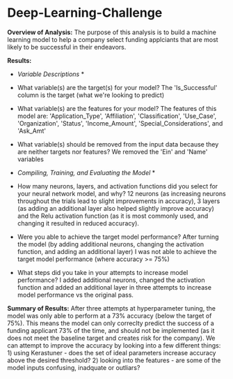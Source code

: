 # Deep-Learning-Challenge

**Overview of Analysis:** The purpose of this analysis is to build a machine learning model to help a company select funding applciants that are most likely to be successful in their endeavors.

**Results:**
* *Variable Descriptions* *
* What variable(s) are the target(s) for your model? The 'Is_Successful' column is the target (what we're looking to predict)
* What variable(s) are the features for your model? The features of this model are: 'Application_Type', 'Affiliation', 'Classification', 'Use_Case', 'Organization', 'Status', 'Income_Amount', 'Special_Considerations', and 'Ask_Amt'
* What variable(s) should be removed from the input data because they are neither targets nor features? We removed the 'Ein' and 'Name' variables

* *Compiling, Training, and Evaluating the Model* *
* How many neurons, layers, and activation functions did you select for your neural network model, and why? 12 neurons (as increasing neurons throughout the trials lead to slight improvements in accuracy), 3 layers (as adding an additional layer also helped slightly improve accuracy) and the Relu activation function (as it is most commonly used, and changing it resulted in reduced accuracy).
* Were you able to achieve the target model performance? After turning the model (by adding additional neurons, changing the activation function, and adding an additional layer) I was not able to achieve the target model performance (where accuracy >= 75%)
* What steps did you take in your attempts to increase model performance? I added additional neurons, changed the activation function and added an additional layer in three attempts to increase model performance vs the original pass.

**Summary of Results:**
After three attempts at hyperparameter tuning, the model was only able to perform at a 73% accuracy (below the target of 75%). This means the model can only correclty predict the success of a funding applicant 73% of the time, and should not be implemented (as it does not meet the baseline target and creates risk for the company). We can attempt to improve the accuracy by looking into a few different things: 1) using Kerastuner - does the set of ideal parameters increase accuracy above the desired threshold? 2) looking into the features - are some of the model inputs confusing, inadquate or outliars? 
